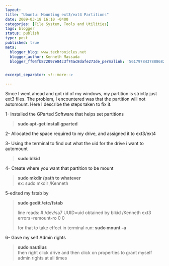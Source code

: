 ```yaml
---
layout:
title: "Ubuntu: Mounting ext3/ext4 Partitions"
date: 2009-03-18 16:10 -0400
categories: [File System, Tools and Utilities]
tags: blogger
status: publish
type: post
published: true
meta:
  blogger_blog: www.techronicles.net
  blogger_author: Kenneth Massada
  blogger_ff04fb872097e84c3f74ac8dafe273de_permalink: '5617978437888682041'


excerpt_separator: <!--more-->

---
```

<p>Since I went ahead and got rid of my windows, my partition is strictly just ext3 files. The problem, I encountered was that the partition will not automount. Here I describe the steps taken to fix it.</p>
<p>1- Installed the GParted Software that helps set partitions<br />
<blockquote><strong>sudo apt-get install gparted</strong></p></blockquote>
<p>2- Allocated the space required to my drive, and assigned it to ext3/ext4</p>
<p>3- Using the terminal to find out what the uid for the drive i want to automount<br />
<blockquote><strong>sudo blkid</strong></p></blockquote>
<p>4- Create where you want that partition to be mount<br />
<blockquote><strong>sudo mkdir /path to whatever<br /><span style="font-weight:normal;"> ex: sudo mkdir /Kenneth</span></strong></p></blockquote>
<p>5-edited my fstab by<br />
<blockquote><strong>sudo gedit /etc/fstab</strong></p>
<p>line reads: # /dev/sa7  UUID=uid obtained by blkid /Kenneth ext3 errors=remount-ro 0 0</p>
<p>for that to take effect in terminal run: <strong>sudo mount -a</strong></p></blockquote>
<p>6- Gave my self Admin rights<br />
<blockquote><strong>sudo nautilus</strong><br />then right click drive and then click on properties to grant myself admin rights at all times</p></blockquote>
